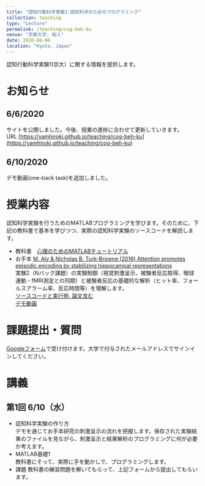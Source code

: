 ```yaml
---
title: "認知行動科学実験1:認知科学のためのプログラミング"
collection: teaching
type: "Lecture"
permalink: /teaching/cog-beh-ku
venue: "京都大学, 総人"
date: 2020-06-06
location: "Kyoto, Japan"
---
```


認知行動科学実験1(京大）に関する情報を提供します。

# お知らせ
## 6/6/2020
サイトを公開しました。今後、授業の進捗に合わせて更新していきます。  
URL [https://yamhiroki.github.io/teaching/cog-beh-ku](https://yamhiroki.github.io/teaching/cog-beh-ku)
## 6/10/2020
デモ動画(one-back task)を追加しました。

# 授業内容
認知科学実験を行うためのMATLABプログラミングを学びます。そのために、下記の教科書で基本を学びつつ、実際の認知科学実験のソースコードを解読します。
- 教科書　[心理のためのMATLABチュートリアル](http://www.nemotos.net/resources/matlab_for_psychologists_ja.pdf)
- お手本  [M. Aly & Nicholas B. Turk-Browne (2016) Attention promotes episodic encoding by stabilizing hippocampal representations](https://www.pnas.org/content/113/4/E420.short)  
実験2（Nバック課題）の実験制御（視覚刺激呈示、被験者反応取得、眼球運動・fMRI測定との同期）と被験者反応の基礎的な解析（ヒット率、フォールスアラーム率、反応時間等）を理解します。  
[ソースコードと実行例, 論文含む](https://drive.google.com/file/d/1ltre1SU05K437NFUEOvow7vDL_K2v86B/view?usp=sharing)  
[デモ動画](https://youtu.be/rXGSDsaLuQ8)

# 課題提出・質問
[Googleフォーム](https://forms.gle/2JjKEqGEutt1NhTK7)で受け付けます。大学で付与されたメールアドレスでサインインしてください。

# 講義
## 第1回 6/10（水）
- 認知科学実験の作り方  
デモを通じてお手本研究の刺激呈示の流れを把握します。保存された実験結果のファイルを見ながら、刺激呈示と結果解析のプログラミングに何が必要か考えます。
- MATLAB基礎1  
教科書にそって、実際に手を動かしで、プログラミングします。
- 課題
教科書の練習問題を解いてもらって、上記フォームから提出してもらいます。
